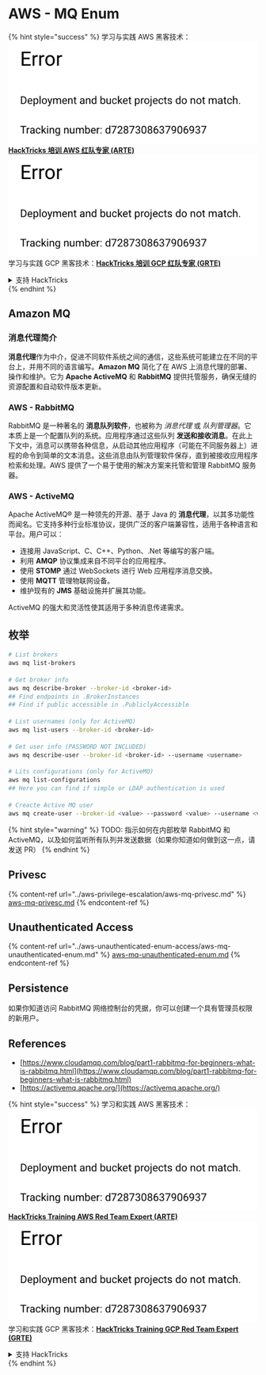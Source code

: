 # AWS - MQ Enum

{% hint style="success" %}
学习与实践 AWS 黑客技术：<img src="../../../.gitbook/assets/image (1) (1).png" alt="" data-size="line">[**HackTricks 培训 AWS 红队专家 (ARTE)**](https://training.hacktricks.xyz/courses/arte)<img src="../../../.gitbook/assets/image (1) (1).png" alt="" data-size="line">\
学习与实践 GCP 黑客技术：<img src="../../../.gitbook/assets/image (2).png" alt="" data-size="line">[**HackTricks 培训 GCP 红队专家 (GRTE)**<img src="../../../.gitbook/assets/image (2).png" alt="" data-size="line">](https://training.hacktricks.xyz/courses/grte)

<details>

<summary>支持 HackTricks</summary>

* 查看 [**订阅计划**](https://github.com/sponsors/carlospolop)!
* **加入** 💬 [**Discord 群组**](https://discord.gg/hRep4RUj7f) 或 [**Telegram 群组**](https://t.me/peass) 或 **关注** 我们的 **Twitter** 🐦 [**@hacktricks\_live**](https://twitter.com/hacktricks\_live)**.**
* **通过向** [**HackTricks**](https://github.com/carlospolop/hacktricks) 和 [**HackTricks Cloud**](https://github.com/carlospolop/hacktricks-cloud) GitHub 仓库提交 PR 分享黑客技巧。

</details>
{% endhint %}

## Amazon MQ

### 消息代理简介

**消息代理**作为中介，促进不同软件系统之间的通信，这些系统可能建立在不同的平台上，并用不同的语言编写。**Amazon MQ** 简化了在 AWS 上消息代理的部署、操作和维护。它为 **Apache ActiveMQ** 和 **RabbitMQ** 提供托管服务，确保无缝的资源配置和自动软件版本更新。

### AWS - RabbitMQ

RabbitMQ 是一种著名的 **消息队列软件**，也被称为 _消息代理_ 或 _队列管理器_。它本质上是一个配置队列的系统。应用程序通过这些队列 **发送和接收消息**。在此上下文中，消息可以携带各种信息，从启动其他应用程序（可能在不同服务器上）进程的命令到简单的文本消息。这些消息由队列管理软件保存，直到被接收应用程序检索和处理。AWS 提供了一个易于使用的解决方案来托管和管理 RabbitMQ 服务器。

### AWS - ActiveMQ

Apache ActiveMQ® 是一种领先的开源、基于 Java 的 **消息代理**，以其多功能性而闻名。它支持多种行业标准协议，提供广泛的客户端兼容性，适用于各种语言和平台。用户可以：

* 连接用 JavaScript、C、C++、Python、.Net 等编写的客户端。
* 利用 **AMQP** 协议集成来自不同平台的应用程序。
* 使用 **STOMP** 通过 WebSockets 进行 Web 应用程序消息交换。
* 使用 **MQTT** 管理物联网设备。
* 维护现有的 **JMS** 基础设施并扩展其功能。

ActiveMQ 的强大和灵活性使其适用于多种消息传递需求。

## 枚举
```bash
# List brokers
aws mq list-brokers

# Get broker info
aws mq describe-broker --broker-id <broker-id>
## Find endpoints in .BrokerInstances
## Find if public accessible in .PubliclyAccessible

# List usernames (only for ActiveMQ)
aws mq list-users --broker-id <broker-id>

# Get user info (PASSWORD NOT INCLUDED)
aws mq describe-user --broker-id <broker-id> --username <username>

# Lits configurations (only for ActiveMQ)
aws mq list-configurations
## Here you can find if simple or LDAP authentication is used

# Creacte Active MQ user
aws mq create-user --broker-id <value> --password <value> --username <value> --console-access
```
{% hint style="warning" %}
TODO: 指示如何在内部枚举 RabbitMQ 和 ActiveMQ，以及如何监听所有队列并发送数据（如果你知道如何做到这一点，请发送 PR）
{% endhint %}

## Privesc

{% content-ref url="../aws-privilege-escalation/aws-mq-privesc.md" %}
[aws-mq-privesc.md](../aws-privilege-escalation/aws-mq-privesc.md)
{% endcontent-ref %}

## Unauthenticated Access

{% content-ref url="../aws-unauthenticated-enum-access/aws-mq-unauthenticated-enum.md" %}
[aws-mq-unauthenticated-enum.md](../aws-unauthenticated-enum-access/aws-mq-unauthenticated-enum.md)
{% endcontent-ref %}

## Persistence

如果你知道访问 RabbitMQ 网络控制台的凭据，你可以创建一个具有管理员权限的新用户。

## References

* [https://www.cloudamqp.com/blog/part1-rabbitmq-for-beginners-what-is-rabbitmq.html](https://www.cloudamqp.com/blog/part1-rabbitmq-for-beginners-what-is-rabbitmq.html)
* [https://activemq.apache.org/](https://activemq.apache.org/)

{% hint style="success" %}
学习和实践 AWS 黑客技术：<img src="../../../.gitbook/assets/image (1) (1).png" alt="" data-size="line">[**HackTricks Training AWS Red Team Expert (ARTE)**](https://training.hacktricks.xyz/courses/arte)<img src="../../../.gitbook/assets/image (1) (1).png" alt="" data-size="line">\
学习和实践 GCP 黑客技术：<img src="../../../.gitbook/assets/image (2).png" alt="" data-size="line">[**HackTricks Training GCP Red Team Expert (GRTE)**<img src="../../../.gitbook/assets/image (2).png" alt="" data-size="line">](https://training.hacktricks.xyz/courses/grte)

<details>

<summary>支持 HackTricks</summary>

* 查看 [**订阅计划**](https://github.com/sponsors/carlospolop)!
* **加入** 💬 [**Discord 群组**](https://discord.gg/hRep4RUj7f) 或 [**telegram 群组**](https://t.me/peass) 或 **在** **Twitter** 🐦 [**@hacktricks\_live**](https://twitter.com/hacktricks\_live)** 上关注我们。**
* **通过向** [**HackTricks**](https://github.com/carlospolop/hacktricks) 和 [**HackTricks Cloud**](https://github.com/carlospolop/hacktricks-cloud) github 仓库提交 PR 来分享黑客技巧。

</details>
{% endhint %}
